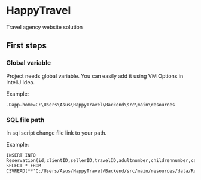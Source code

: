 # HappyTravel

Travel agency website solution

## First steps

### Global variable

Project needs global variable. You can easily add it using VM Options in InteliJ Idea.

Example:
```
-Dapp.home=C:\Users\Asus\HappyTravel\Backend\src\main\resources
```

### SQL file path

In sql script change file link to your path.

Example:
```
INSERT INTO Reservation(id,clientID,sellerID,travelID,adultnumber,childrennumber,cateringtype,alcoholtype,entertaimenttype,ratingtype,paymenttype) SELECT * FROM CSVREAD(**'C:/Users/Asus/HappyTravel/Backend/src/main/resources/data/Rezerwacja.csv'**);
```
